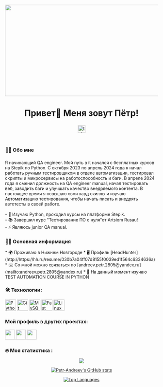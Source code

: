 <br clear="both">

<div align="center">
  <img height="300" width="600" src="https://user-images.githubusercontent.com/74038190/225813708-98b745f2-7d22-48cf-9150-083f1b00d6c9.gif"  />
</div>

###

<h1 align="center">Привет👋 Меня зовут Пётр!</h1>

###

<div align="center">
  <a href="https://t.me/pandreev28" target="_blank">
    <img src="https://img.shields.io/static/v1?message=Telegram&logo=telegram&label=&color=2CA5E0&logoColor=white&labelColor=&style=for-the-badge" height="25" alt="telegram logo"  />
  </a>
</div>

###

<div align="center">
  <img src="https://komarev.com/ghpvc/?username=Petr-Andreev&style=flat-square&color=blue" alt=""/>
</div>

###



<h3 align="left">👩‍💻  Обо мне</h3>

###

<p align="left">Я начинающий QA engineer. Мой путь в it начался с бесплатных курсов на Stepik по Python. С октября 2023 по апрель 2024 года я начал работать ручным тестировщиком в отделе автоматизации, тестировал скрипты и микросервисы на работоспособность и баги. В апреле 2024 года я сменил должность на QA engineer manual, начал тестировать веб, заводить баги и улучшать качество внедряемого контента. В настоящее время я повышаю свои хард скиллы и изучаю Автоматизацию тестирования, чтобы начать писать и внедрять автотесты в своей работе.
  <br><br>- 🔭 Изучаю Python, проходил курсы на платформе Stepik.<br>- 📚 Завершил курс "Тестирование ПО с нуля"от Artsiom Rusau!<br>- ⚡ Являюсь junior QA manual.</p>

<h3 align="left">👩‍💻  Основная информация</h3>
* 🌍  Проживаю в Нижнем Новгороде
* 🖥️  Профиль [HeadHunter](http://https://hh.ru/resume/030b7a04ff07d8155f0039ed1f564c6334636a)
* ✉️  Со мной можно связаться по [andreev.petr.2805@yandex.ru](mailto:andreev.petr.2805@yandex.ru)
* 🧠  На данный момент изучаю TEST AUTOMATION COURSE IN PYTHON

###



<h3 align="left">🛠 Технологии:</h3>


<p align="left">
<a href="https://www.python.org/" target="_blank" rel="noreferrer"><img src="https://raw.githubusercontent.com/danielcranney/readme-generator/main/public/icons/skills/python-colored.svg" width="36" height="36" alt="Python" /></a>
  <a href="https://git-scm.com/" target="_blank" rel="noreferrer"><img src="https://raw.githubusercontent.com/danielcranney/readme-generator/main/public/icons/skills/git-colored.svg" width="36" height="36" alt="Git" /></a>
  <a href="https://www.mysql.com/" target="_blank" rel="noreferrer"><img src="https://raw.githubusercontent.com/danielcranney/readme-generator/main/public/icons/skills/mysql-colored.svg" width="36" height="36" alt="MySQL" /></a>
  <a href="https://fastapi.tiangolo.com/" target="_blank" rel="noreferrer"><img src="https://raw.githubusercontent.com/danielcranney/readme-generator/main/public/icons/skills/fastapi-colored.svg" width="36" height="36" alt="Fast API" /></a>
  <a href="https://www.linux.org" target="_blank" rel="noreferrer"><img src="https://raw.githubusercontent.com/danielcranney/readme-generator/main/public/icons/skills/linux-colored.svg" width="36" height="36" alt="Linux" /></a>
  
</p>


<h3 align="left"> Мой профиль в других проектах:</h3>

<p align="left"> <a href="https://discord.com/users/ws_sto" target="_blank" rel="noreferrer"> <picture> <source media="(prefers-color-scheme: dark)" srcset="https://raw.githubusercontent.com/danielcranney/readme-generator/main/public/icons/socials/discord-dark.svg" /> <source media="(prefers-color-scheme: light)" srcset="https://raw.githubusercontent.com/danielcranney/readme-generator/main/public/icons/socials/discord.svg" /> <img src="https://raw.githubusercontent.com/danielcranney/readme-generator/main/public/icons/socials/discord.svg" width="32" height="32" /> </picture> </a> <a href="https://www.github.com/Pandreev28" target="_blank" rel="noreferrer"> <picture> <source media="(prefers-color-scheme: dark)" srcset="https://raw.githubusercontent.com/danielcranney/readme-generator/main/public/icons/socials/github-dark.svg" /> <source media="(prefers-color-scheme: light)" srcset="https://raw.githubusercontent.com/danielcranney/readme-generator/main/public/icons/socials/github.svg" /> <img src="https://raw.githubusercontent.com/danielcranney/readme-generator/main/public/icons/socials/github.svg" width="32" height="32" /> </picture> </a> <a href="https://vk.com/petr_andreev28" target="_blank" rel="noreferrer"> <picture> <source media="(prefers-color-scheme: dark)" srcset="https://raw.githubusercontent.com/danielcranney/readme-generator/main/public/icons/socials/rss-dark.svg" /> <source media="(prefers-color-scheme: light)" srcset="https://raw.githubusercontent.com/danielcranney/readme-generator/main/public/icons/socials/rss.svg" /> <img src="https://raw.githubusercontent.com/danielcranney/readme-generator/main/public/icons/socials/rss.svg" width="32" height="32" /> </picture> </a></p>

###

<h3 align="left">🔥   Моя статистика :</h3>

<div align="center">
  <a href="http://www.github.com/Petr-Andreev"><img src="https://github-readme-streak-stats.herokuapp.com/?user=Petr-Andreev&stroke=ffffff&background=1c1917&ring=0891b2&fire=0891b2&currStreakNum=ffffff&currStreakLabel=0891b2&sideNums=ffffff&sideLabels=ffffff&dates=ffffff&hide_border=true" /></a>

  <a href="http://www.github.com/Petr-Andreev"><img src="https://github-readme-stats.vercel.app/api?username=Petr-Andreev&show_icons=true&hide=&count_private=true&title_color=0891b2&text_color=ffffff&icon_color=0891b2&bg_color=1c1917&hide_border=true&show_icons=true" alt="Petr-Andreev's GitHub stats" /></a>

  <a href="https://github.com/Petr-Andreev" align="left"><img src="https://github-readme-stats.vercel.app/api/top-langs/?username=Petr-Andreev&langs_count=10&title_color=0891b2&text_color=ffffff&icon_color=0891b2&bg_color=1c1917&hide_border=true&locale=en&custom_title=Top%20%Languages" alt="Top Languages" /></a>
</div>
